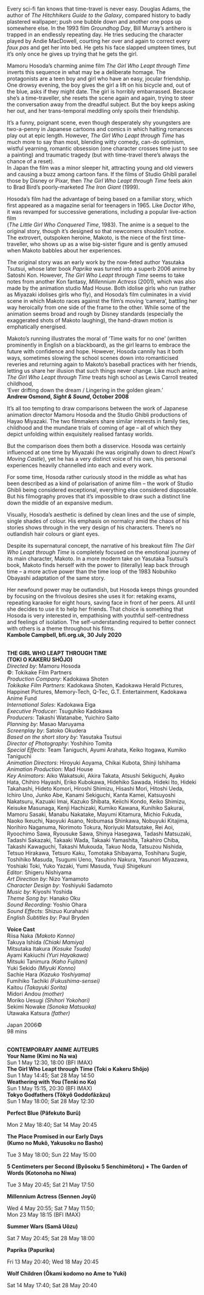 

Every sci-fi fan knows that time-travel is never easy. Douglas Adams, the author of _The Hitchhikers Guide to the Galaxy_, compared history to badly plastered wallpaper; push one bubble down and another one pops up somewhere else. In the 1993 film _Groundhog Day_, Bill Murray’s antihero is trapped in an endlessly repeating day. He tries seducing the character played by Andie MacDowell, courting her over and again to correct every _faux pas_ and get her into bed. He gets his face slapped umpteen times, but it’s only once he gives up trying that he gets the girl.

Mamoru Hosoda’s charming anime film _The Girl Who Leapt through Time_ inverts this sequence in what may be a deliberate homage. The protagonists are a teen boy and girl who have an easy, jocular friendship. One drowsy evening, the boy gives the girl a lift on his bicycle and, out of the blue, asks if they might date. The girl is horribly embarrassed. Because she’s a time-traveller, she resets the scene again and again, trying to steer the conversation away from the dreadful subject. But the boy keeps asking her out, and her trans-temporal meddling only spoils their friendship.

It’s a funny, poignant scene, even though desperately shy youngsters are two-a-penny in Japanese cartoons and comics in which halting romances play out at epic length. However, _The Girl Who Leapt through Time_ has much more to say than most, blending witty comedy, can-do optimism, wistful yearning, romantic obsession (one character crosses time just to see a painting) and traumatic tragedy (but with time-travel there’s always the chance of a reset).  
In Japan the film was a minor sleeper hit, attracting young and old viewers and causing a buzz among cartoon fans. If the films of Studio Ghibli parallel those by Disney or Pixar, then _The Girl Who Leapt through Time_ feels akin to Brad Bird’s poorly-marketed _The Iron Giant_ (1999).

Hosoda’s film had the advantage of being based on a familiar story, which first appeared as a magazine serial for teenagers in 1965. Like _Doctor Who_, it was revamped for successive generations, including a popular live-action film  
(_The Little Girl Who Conquered Time_, 1983). The anime is a sequel to the original story, though it’s designed so that newcomers shouldn’t notice.  
The extrovert, outspoken heroine, Makoto, is the niece of the first time-traveller, who shows up as a wise big-sister figure and is gently amused when Makoto babbles about her experiences.

The original story was an early work by the now-feted author Yasutaka Tsutsui, whose later book _Paprika_ was turned into a superb 2006 anime by Satoshi Kon. However, _The Girl Who Leapt through Time_ seems to take notes from another Kon fantasy, _Millennium Actress_ (2001), which was also made by the animation studio Mad House. Both idolise girls who run (rather as Miyazaki idolises girls who fly), and Hosoda’s film culminates in a vivid scene in which Makoto races against the film’s moving ‘camera’, battling her way heroically from one side of the frame to the other. While some of the animation seems broad and rough by Disney standards (especially the exaggerated shots of Makoto laughing), the hand-drawn motion is emphatically energised.

Makoto’s running illustrates the moral of ‘Time waits for no one’ (written prominently in English on a blackboard), as the girl learns to embrace the future with confidence and hope. However, Hosoda cannily has it both ways, sometimes slowing the school scenes down into romanticised reveries and returning again to Makoto’s baseball practices with her friends, letting us share her illusion that such things never change. Like much anime, _The Girl Who Leapt through Time_ treats high school as Lewis Carroll treated childhood,  
‘Ever drifting down the dream / Lingering in the golden gleam.’  
**Andrew Osmond, _Sight & Sound_, October 2008**

It’s all too tempting to draw comparisons between the work of Japanese animation director Mamoru Hosoda and the Studio Ghibli productions of Hayao Miyazaki. The two filmmakers share similar interests in family ties, childhood and the mundane trials of coming of age – all of which they depict unfolding within exquisitely realised fantasy worlds.

But the comparison does them both a disservice. Hosoda was certainly influenced at one time by Miyazaki (he was originally down to direct _Howl’s Moving Castle_), yet he has a very distinct voice of his own, his personal experiences heavily channelled into each and every work.

For some time, Hosoda rather curiously stood in the middle as what has been described as a kind of polarisation of anime film – the work of Studio Ghibli being considered exceptional, everything else considered disposable. But his filmography proves that it’s impossible to draw such a distinct line down the middle of an expansive medium.

Visually, Hosoda’s aesthetic is defined by clean lines and the use of simple, single shades of colour. His emphasis on normalcy amid the chaos of his stories shows through in the very design of his characters. There’s no outlandish hair colours or giant eyes.

Despite its supernatural concept, the narrative of his breakout film _The Girl Who Leapt through Time_ is completely focused on the emotional journey of its main character, Makoto. In a more modern take on Yasutaka Tsutsui’s book, Makoto finds herself with the power to (literally) leap back through time – a more active power than the time loop of the 1983 Nobuhiko Obayashi adaptation of the same story.

Her newfound power may be outlandish, but Hosoda keeps things grounded by focusing on the frivolous desires she uses it for: retaking exams, repeating karaoke for eight hours, saving face in front of her peers. All until she decides to use it to help her friends. That choice is something that Hosoda is very interested in, empathising with youthful self-centredness and feelings of isolation. The self-understanding required to better connect with others is a theme throughout his films.  
**Kambole Campbell, bfi.org.uk, 30 July 2020**
<br><br>

**THE GIRL WHO LEAPT THROUGH TIME**  
**(TOKI O KAKERU SHÔJO)**  
_Directed by_: Mamoru Hosoda  
©: Tokikake Film Partners  
_Production Company_: Kadokawa Shoten  
_Tokikake Film Partners_: Kadokawa Shoten, Kadokawa Herald Pictures, Happinet Pictures, Memory-Tech, Q-Tec, G.T. Entertainment, Kadokawa Anime Fund  
_International Sales_: Kadokawa Eiga  
_Executive Producer_: Tsuguhiko Kadokawa  
_Producers_: Takashi Watanabe, Yuichiro Saito  
_Planning by_: Masao Maruyama  
_Screenplay by_: Satoko Okudera  
_Based on the short story by_: Yasutaka Tsutsui  
_Director of Photography_: Yoshihiro Tomita  
_Special Effects_: Team Taniguchi, Ayumi Arahata, Keiko Itogawa, Kumiko Taniguchi  
_Animation Directors_: Hiroyuki Aoyama,  Chikai Kubota, Shinji Ishihama  
_Animation Production_: Mad House  
_Key Animators_: Aiko Wakatsuki, Akira Takata, Atsushi Sekiguchi, Ayako Hata, Chihiro Hayashi, Eriko Kubokawa, Hidehiko Sawada, Hideki Ito, Hideki Takahashi, Hideto Komori, Hiroshi Shimizu, Hisashi Mori, Hitoshi Ueda, Ichiro Uno, Junko Abe, Kanami Sekiguchi, Kanta Kamei, Katsuyoshi Nakatsuru, Kazuaki Imai, Kazuko Shibata, Keiichi Kondo, Keiko Shimizu, Keisuke Masunaga, Kenji Hachizaki, Kumiko Kawana, Kunihiko Sakurai, Mamoru Sasaki, Manabu Nakatake, Mayumi Kitamura, Michio Fukuda, Naoko Ikeuchi, Naoyuki Asano, Nobumasa Shinkawa, Nobuyuki Kitajima, Norihiro Naganuma, Norimoto Tokura, Noriyuki Matsutake, Rei Aoi, Ryoochimo Sawa, Ryousuke Sawa, Shinya Hasegawa, Tadashi Matsuzaki, Tadashi Sakazaki, Takaaki Wada, Takaaki Yamashita, Takahiro Chiba, Takashi Kawaguchi, Takashi Mukouda, Takuo Noda, Tatsuzou Nishida, Tetsuo Hirakawa, Tetsuro Kaku, Tomotaka Shibayama, Toshiharu Sugie, Toshihiko Masuda, Tsugumi Ueno, Yasuhiro Nakura, Yasunori Miyazawa, Yoshiaki Toki, Yuko Yazaki, Yumi Masuda, Yuuji Shigekuni  
_Editor_: Shigeru Nishiyama  
_Art Direction by_: Nizo Yamamoto  
_Character Design by_: Yoshiyuki Sadamoto  
_Music by_: Kiyoshi Yoshida  
_Theme Song by_: Hanako Oku  
_Sound Recording_: Yoshio Ohara  
_Sound Effects_: Shizuo Kurahashi  
_English Subtitles by_: Paul Bryden

**Voice Cast**  
Riisa Naka _(Makoto Konno)_  
Takuya Ishida _(Chiaki Mamiya)_  
Mitsutaka Itakura _(Kosuke Tsuda)_  
Ayami Kakiuchi _(Yuri Hayakawa)_  
Mitsuki Tanimura _(Kaho Fujitani)_  
Yuki Sekido _(Miyuki Konno)_  
Sachie Hara _(Kazuko Yoshiyama)_  
Fumihiko Tachiki _(Fukushima-sensei)_  
Kaitou _(Takayuki Sorita)_  
Midori Andou _(mother)_  
Moriko Uesugi _(Shihori Yokohari)_  
Sekimi Nowake _(Sonoka Matsuoka)_  
Utawaka Katsura _(father)_

Japan 2006©  
98 mins
<br><br>

**CONTEMPORARY ANIME AUTEURS**<br>
**Your Name (Kimi no Na wa)**<br>
Sun 1 May 12:30, 18:00 (BFI IMAX)<br>
**The Girl Who Leapt through Time  (Toki o Kakeru Shôjo)**<br>
Sun 1 May 14:45; Sat 28 May 14:50<br>
**Weathering with You (Tenki no Ko)**<br>
Sun 1 May 15:15, 20:30 (BFI IMAX)<br>
**Tokyo Godfathers (Tôkyô Goddofâzâzu)**<br>
Sun 1 May 18:00; Sat 28 May 12:30<br>

**Perfect Blue (Pâfekuto Burû)**<br>

Mon 2 May 18:40; Sat 14 May 20:45<br>

**The Place Promised in our Early Days  
(Kumo no Mukô, Yakusoku no Basho)**<br>

Tue 3 May 18:00; Sun 22 May 15:00<br>

**5 Centimeters per Second (Byôsoku 5 Senchimêtoru) + The Garden of Words (Kotonoha no Niwa)**<br>

Tue 3 May 20:45; Sat 21 May 17:50<br>

**Millennium Actress (Sennen Joyû)**<br>

Wed 4 May 20:55; Sat 7 May 11:50;  
Mon 23 May 18:15 (BFI IMAX)<br>

**Summer Wars (Samâ Uôzu)**<br>

Sat 7 May 20:45; Sat 28 May 18:00<br>

**Paprika (Papurika)**<br>

Fri 13 May 20:40; Wed 18 May 20:45<br>

**Wolf Children (Ôkami kodomo no Ame to Yuki)**<br>

Sat 14 May 17:40; Sat 28 May 20:40<br>
<br>


<!--stackedit_data:
eyJoaXN0b3J5IjpbLTgzOTg4ODg3Nl19
-->